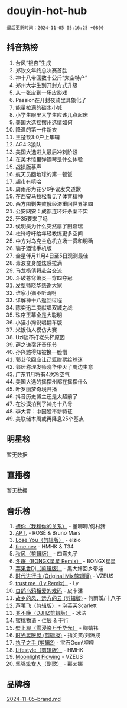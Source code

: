# douyin-hot-hub

`最后更新时间：2024-11-05 05:16:25 +0800`

## 抖音热榜

1. 台风“银杏”生成
1. 郑钦文年终总决赛首胜
1. 神十八带回数十公斤“太空特产”
1. 郑州大学生到开封方式升级
1. 从一张皮到一场皮影戏
1. Passion在开封夜骑里具象化了
1. 能量拉满的碳水小城
1. 小学生眼里大学生应该几点起床
1. 美国大选摇摆州选情如何
1. 降温的第一件新衣
1. 王楚钦3:0户上隼辅
1. AG4:3狼队
1. 美国大选进入最后冲刺阶段
1. 在美术馆里弹钢琴是什么体验
1. 战损版慕声
1. 航天员回地球的第一顿饭
1. 超市有嘻哈
1. 周雨彤为花少6争议发文道歉
1. 在西安马拉松看见了体育精神
1. 西方围剿失败俄经济重回世界第四
1. 公安网安：成都连环奸杀案不实
1. 歼35要来了吗
1. 侯明昊为什么突然扇了田嘉瑞
1. 杜锋呼吁给年轻教练更多空间
1. 中方对乌克兰危机立场一贯和明确
1. 骗子酒馆手机版
1. 金星伴月11月4日至5日观测最佳
1. 毒液变身酷炫感拉满
1. 马龙杨倩将赴台交流
1. 斗破苍穹萧炎一穿四夺冠
1. 发型师晓华感谢大家
1. 谁家小猫不听dj啊
1. 详解神十八返回过程
1. 陈奕迅二度献唱双城之战
1. 珠帘玉幕全是大聪明
1. 小猫小狗说唱翻车版
1. 米饭仙人模仿大赛
1. Uzi谈不打老头杯原因
1. 薛之谦宿迁音乐节
1. 孙兴慜得知被换一脸懵
1. 郭艾伦回应让辽篮赠票给球迷
1. 邻居称理发师晓华带火了周边生意
1. 广东11月将有4次冷空气
1. 美国大选的摇摆州都在摇摆什么
1. 叶罗丽梦奇境开播
1. 抖音历史博主还是太超前了
1. 在沙漠拍到了神舟十八号
1. 李大霄：中国股市新特征
1. 美联储本周或再降息25个基点

## 明星榜

暂无数据

## 直播榜

暂无数据

## 音乐榜

1. [想你（我和你的关系）](https://sf5-hl-cdn-tos.douyinstatic.com/obj/tos-cn-ve-2774/o8QxhcOBDYYX0zqKCjFVQXZ3RBffnRBQEogitG) - 董唧唧/何村猪
1. [APT.](https://sf3-cdn-tos.douyinstatic.com/obj/tos-cn-ve-2774/oUIcRnUtZBV1JgZtxIMCAiiBSVBSEEOCFfkeMQ) - ROSÉ & Bruno Mars
1. [Lose You（剪辑版）](https://sf3-cdn-tos.douyinstatic.com/obj/tos-cn-ve-2774/og9yxQxAWI86iBNr9ojBFMoWTIvDZZb8HwiGY) - elzio
1. [time nev](https://sf5-hl-cdn-tos.douyinstatic.com/obj/tos-cn-ve-2774/oc6aICzpzBCWrhCvDVi2AZmQLt0gIBxfMEfd6i) - HMHK & T34
1. [秋风（剪辑版）](https://sf3-cdn-tos.douyinstatic.com/obj/tos-cn-ve-2774/ocGaU84LfAfzMd2wbXdQFpCGhBiXg82JNMRRie) - 四熹丸子
1. [冬眠（BONGX星星 Remix）](https://sf5-hl-cdn-tos.douyinstatic.com/obj/tos-cn-ve-2774/oMCfFFoE3LwQ7agAgOIG4ieExqkeAsxNBEkLdz) - BONGX星星
1. [苹果香Dj（剪辑版）](https://sf6-cdn-tos.douyinstatic.com/obj/tos-cn-ve-2774/oEeIEQbYGAOspCTRAIeYF4Ok8LgZ8NBaRe4ztR) - 黑大婶回乡带娃
1. [时代进行曲 (Original Mix剪辑版)](https://sf3-cdn-tos.douyinstatic.com/obj/tos-cn-ve-2774/oYrssziLdrtiW6cKABM8n5Vfc2xwXiIBInoAkn) - VZEUS
1. [trust me（Ly Remix）](https://sf5-hl-cdn-tos.douyinstatic.com/obj/tos-cn-ve-2774/oUo1M8fz5AfmMSExABQQKFE0eCMWgsiccfqrMA) - Ly
1. [白鸽乌鸦相爱的戏码](https://sf5-hl-cdn-tos.douyinstatic.com/obj/tos-cn-ve-2774/oMVVEf6eDAOmFtNtCsEqKpIorBDM8Nkg6TZRqC) - 皮卡潘
1. [故乡的风，远方的云 (剪辑版)](https://sf3-cdn-tos.douyinstatic.com/obj/tos-cn-ve-2774/ooPEdiZMrAAWisczq1WXoZYGU6GxII2UUBvYI) - 何雨溪/十八子
1. [芦苇飞（剪辑版）](https://sf5-hl-cdn-tos.douyinstatic.com/obj/tos-cn-ve-2774/ok3IaChjEFFoK3FAMzXDEgfpeE6Al3Nv2BnfCW) - 泡芙芙Scarlett
1. [春不晚（DJHZ剪辑版）](https://sf3-cdn-tos.douyinstatic.com/obj/tos-cn-ve-2774/osEZa7YZ6wNo9QDABgfGFaCQKRQTNafsBJDnKt) - 冰洁
1. [蜜桃物语](https://sf5-hl-cdn-tos.douyinstatic.com/obj/tos-cn-ve-2774/oIhOSCZtIACtYU4XQkngiW9kCBfVD1Fz9IYeqL) - 仁辰 & 于行
1. [壁上观（雪浸染万千华光）](https://sf3-cdn-tos.douyinstatic.com/obj/tos-cn-ve-2774/ocIizBMxWi8vA8UdAMIYdYCjgBB5Z3WZWxrvY) - 鞠婧祎
1. [时光晃呀晃 (剪辑版)](https://sf3-cdn-tos.douyinstatic.com/obj/tos-cn-ve-2774/o8ACeQem3gwI1x3GIYGAfKG0LJebKFRJDwRwyW) - 指尖笑/刘洲成
1. [执子之手 (剪辑2)](https://sf5-hl-cdn-tos.douyinstatic.com/obj/tos-cn-ve-2774/oUoZLQjCc31XzqsBnBQUNgeKtYPBcgbFDwtfcu) - 宝石Gem\哩哩
1. [Lifestyle（剪辑版）](https://sf3-cdn-tos.douyinstatic.com/obj/tos-cn-ve-2774/owfqGgjwG3V5lCLaAIezFMeg3LtuKNBaZKgzPV) - HMHK
1. [Moonlight Flowing](https://sf5-hl-cdn-tos.douyinstatic.com/obj/tos-cn-ve-2774/oopZsCtRnQgOhEYmv9FfBBgwmeaQmWQQZED9tN) - VZEUS
1. [坚强笨女人（副歌）](https://sf5-hl-cdn-tos.douyinstatic.com/obj/tos-cn-ve-2774/ospNInQiZvGWyBVg5zkNsAMct5uJIg1CrZiPL) - 那艺娜

## 品牌榜

[2024-11-05-brand.md](2024-11-05-brand.md)

